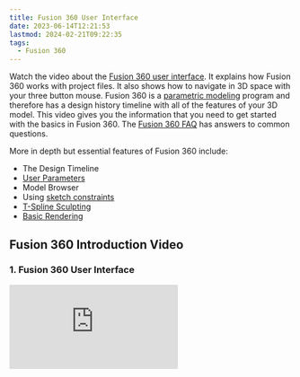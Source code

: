 ```yaml
---
title: Fusion 360 User Interface
date: 2023-06-14T12:21:53
lastmod: 2024-02-21T09:22:35
tags:
  - Fusion 360
---
```


Watch the video about the [Fusion 360 user interface](https://youtu.be/YjaxBbTY3kc). It explains how Fusion 360 works with project files. It also shows how to navigate in 3D space with your three button mouse. Fusion 360 is a [parametric modeling](../parametric-modeling.md) program and therefore has a design history timeline with all of the features of your 3D model. This video gives you the information that you need to get started with the basics in Fusion 360. The [Fusion 360 FAQ](./fusion-360-faq.md) has answers to common questions.

More in depth but essential features of Fusion 360 include:

- The Design Timeline
- [User Parameters](./fusion-360-basic-user-parameters.md)
- Model Browser
- Using [sketch constraints](./sketch-constraints-fusion-360.md)
- [T-Spline Sculpting](./organic-forms-with-t-splines-fusion-360.md)
- [Basic Rendering](./fusion-360-basic-rendering.md)

## Fusion 360 Introduction Video

<div class="video-grid">

<div class="video-card">

### 1. Fusion 360 User Interface

<div class="iframe-16-9-container"><iframe class="youTubeIframe" src="https://www.youtube.com/embed/YjaxBbTY3kc" width="300" height="150" frameborder="0" allowfullscreen="allowfullscreen"></iframe>
</div>
</div>

</div>
